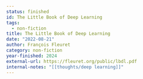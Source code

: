 ```yaml
---
status: finished
id: The Little Book of Deep Learning
tags:
  - non-fiction
title: The Little Book of Deep Learning
date: "2022-08-21"
author: François Fleuret
category: non-fiction
year-finished: 2024
external-url: https://fleuret.org/public/lbdl.pdf
internal-notes: "[[thoughts/deep learning]]"
---
```


